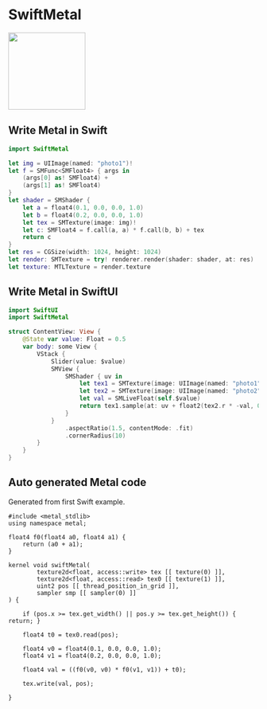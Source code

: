 # SwiftMetal

<img src="https://github.com/hexagons/SwiftMetal/blob/master/Assets/SwiftMetal-Bond-Logo-Mini.png?raw=true" width="155"/> 


## Write Metal in Swift

~~~~swift
import SwiftMetal
~~~~

~~~~swift
let img = UIImage(named: "photo1")!
let f = SMFunc<SMFloat4> { args in
    (args[0] as! SMFloat4) +
    (args[1] as! SMFloat4)
}
let shader = SMShader {
    let a = float4(0.1, 0.0, 0.0, 1.0)
    let b = float4(0.2, 0.0, 0.0, 1.0)
    let tex = SMTexture(image: img)!
    let c: SMFloat4 = f.call(a, a) * f.call(b, b) + tex
    return c
}
let res = CGSize(width: 1024, height: 1024)
let render: SMTexture = try! renderer.render(shader: shader, at: res)
let texture: MTLTexture = render.texture
~~~~


## Write Metal in SwiftUI

~~~~swift
import SwiftUI
import SwiftMetal
~~~~

~~~~swift
struct ContentView: View {
    @State var value: Float = 0.5
    var body: some View {
        VStack {
            Slider(value: $value)
            SMView {
                SMShader { uv in
                    let tex1 = SMTexture(image: UIImage(named: "photo1")!)!
                    let tex2 = SMTexture(image: UIImage(named: "photo2")!)!
                    let val = SMLiveFloat(self.$value)
                    return tex1.sample(at: uv + float2(tex2.r * -val, 0.0))
                }
            }
                .aspectRatio(1.5, contentMode: .fit)
                .cornerRadius(10)
        }
    }
}
~~~~


## Auto generated Metal code

Generated from first Swift example.

~~~~Metal
#include <metal_stdlib>
using namespace metal;

float4 f0(float4 a0, float4 a1) {
    return (a0 + a1);
}

kernel void swiftMetal(
        texture2d<float, access::write> tex [[ texture(0) ]],
        texture2d<float, access::read> tex0 [[ texture(1) ]],
        uint2 pos [[ thread_position_in_grid ]],
        sampler smp [[ sampler(0) ]]
) {
    
    if (pos.x >= tex.get_width() || pos.y >= tex.get_height()) { return; }
    
    float4 t0 = tex0.read(pos);
    
    float4 v0 = float4(0.1, 0.0, 0.0, 1.0);
    float4 v1 = float4(0.2, 0.0, 0.0, 1.0);
    
    float4 val = ((f0(v0, v0) * f0(v1, v1)) + t0);
    
    tex.write(val, pos);
    
}
~~~~
